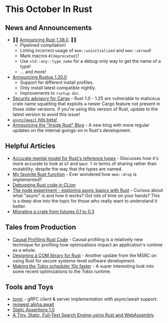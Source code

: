 # This October In Rust

## News and Announcements

* 🎈🎉 [Announcing Rust 1.38.0](https://blog.rust-lang.org/2019/09/26/Rust-1.38.0.html). 🎉🎈
  * Pipelined compilation!
  * Linting incorrect usage of `mem::uninitialized` and `mem::zeroed`!
  * Mark macros `#[deprecated]`!
  * Use `std::any::type_name` for a debug-only way to get the name of a type!
  * ... and more!
* [Announcing Rustup 1.20.0](https://blog.rust-lang.org/2019/10/15/Rustup-1.20.0.html)
  * Support for different install profiles.
  * Only install latest compatible nightly.
  * Improvements to `rustup doc`.
* [Security advisory for Cargo](https://blog.rust-lang.org/2019/09/30/Security-advisory-for-cargo.html) - Rust 1.0 - 1.25 are vulnerable to malicious crate name squatting that exploits a newer Cargo feature not present in those older versions. If you're using this version of Rust, update to the latest version to avoid this issue!
* [`async`/`await` hits beta!](https://blog.rust-lang.org/2019/09/30/Async-await-hits-beta.html)
* [Announcing the "Inside Rust" Blog](https://blog.rust-lang.org/inside-rust/index.html) - A new blog with more regular updates on the internal goings-on in Rust's development.

## Helpful Articles

* [Accurate mental model for Rust's reference types](https://docs.rs/dtolnay/0.0.6/dtolnay/macro._02__reference_types.html) - Discusses how it's more accurate to look at `&T` and `&mut T` in terms of sharing rather than mutability, despite the way that the types are named.
* [My favorite Rust function](https://blog.jabid.in/2019/10/11/drop.html) - Ever wondered how `mem::drop` is implemented?
* [Debugging Rust code in CLion](https://blog.jetbrains.com/clion/2019/10/debugging-rust-code-in-clion/)
* [The node experiment - exploring async basics with Rust](https://cfsamson.github.io/book-exploring-async-basics/) - Curious about what "async" is and how it works? Got lots of time on your hands? This is a deep dive into the topic for those who really want to understand it better.
* [Migrating a crate from futures 0.1 to 0.3](https://www.ncameron.org/blog/migrating-a-crate-from-futures-0-1-to-0-3/)

## Tales from Production

* [Causal Profiling Rust Code](https://llogiq.github.io/2019/09/25/coz.html) - Causal profiling is a relatively new technique for profiling how optimzations impact an application's runtime as a whole.
* [Designing a COM library for Rust](https://msrc-blog.microsoft.com/2019/10/08/designing-a-com-library-for-rust/) - Another update from the MSRC on using Rust for secure systems-level software development.
* [Making the Tokio scheduler 10x faster](https://tokio.rs/blog/2019-10-scheduler/) - A super interesting look into some recent optimizations to the Tokio runtime.

## Tools and Toys

* [tonic](https://github.com/hyperium/tonic) - gRPC client & server implementation with async/await support.
* [reqwest alpha.await](https://seanmonstar.com/post/188220739932/reqwest-alphaawait)
* [Static Assertions 1.0](https://nikolaivazquez.com/posts/programming/rust-static-assertions-1_0/)
* [A Tiny, Static, Full-Text Search Engine using Rust and WebAssembly](https://endler.dev/2019/tinysearch/)
